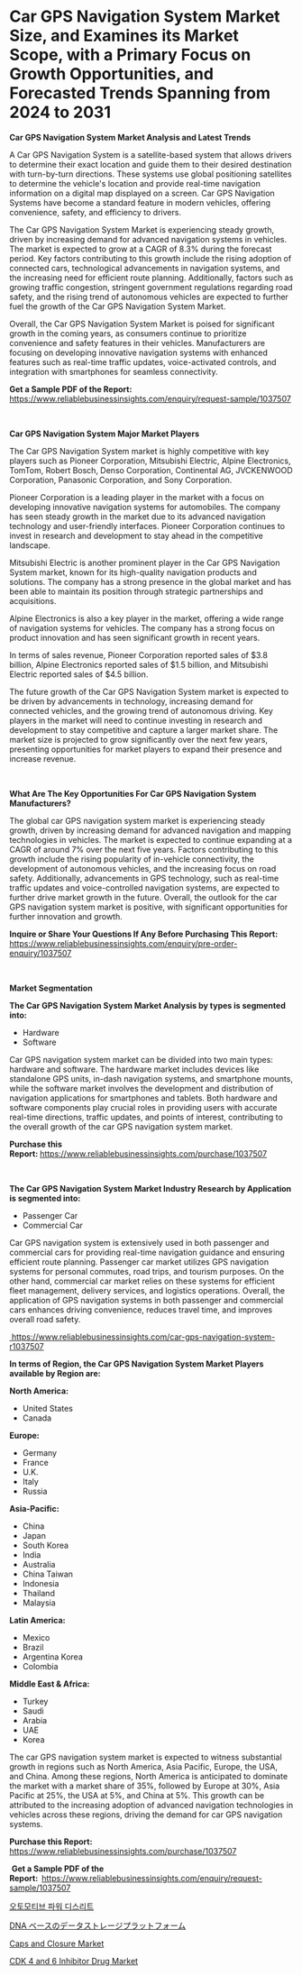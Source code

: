<p><h1>Car GPS Navigation System Market Size, and Examines its Market Scope, with a Primary Focus on Growth Opportunities, and Forecasted Trends Spanning from 2024 to 2031</h1></p><p><strong>Car GPS Navigation System Market Analysis and Latest Trends</strong></p>
<p><p>A Car GPS Navigation System is a satellite-based system that allows drivers to determine their exact location and guide them to their desired destination with turn-by-turn directions. These systems use global positioning satellites to determine the vehicle's location and provide real-time navigation information on a digital map displayed on a screen. Car GPS Navigation Systems have become a standard feature in modern vehicles, offering convenience, safety, and efficiency to drivers.</p><p>The Car GPS Navigation System Market is experiencing steady growth, driven by increasing demand for advanced navigation systems in vehicles. The market is expected to grow at a CAGR of 8.3% during the forecast period. Key factors contributing to this growth include the rising adoption of connected cars, technological advancements in navigation systems, and the increasing need for efficient route planning. Additionally, factors such as growing traffic congestion, stringent government regulations regarding road safety, and the rising trend of autonomous vehicles are expected to further fuel the growth of the Car GPS Navigation System Market.</p><p>Overall, the Car GPS Navigation System Market is poised for significant growth in the coming years, as consumers continue to prioritize convenience and safety features in their vehicles. Manufacturers are focusing on developing innovative navigation systems with enhanced features such as real-time traffic updates, voice-activated controls, and integration with smartphones for seamless connectivity.</p></p>
<p><strong>Get a Sample PDF of the Report:&nbsp;</strong> <a href="https://www.reliablebusinessinsights.com/enquiry/request-sample/1037507">https://www.reliablebusinessinsights.com/enquiry/request-sample/1037507</a></p>
<p>&nbsp;</p>
<p><strong>Car GPS Navigation System Major Market Players</strong></p>
<p><p>The Car GPS Navigation System market is highly competitive with key players such as Pioneer Corporation, Mitsubishi Electric, Alpine Electronics, TomTom, Robert Bosch, Denso Corporation, Continental AG, JVCKENWOOD Corporation, Panasonic Corporation, and Sony Corporation.</p><p>Pioneer Corporation is a leading player in the market with a focus on developing innovative navigation systems for automobiles. The company has seen steady growth in the market due to its advanced navigation technology and user-friendly interfaces. Pioneer Corporation continues to invest in research and development to stay ahead in the competitive landscape.</p><p>Mitsubishi Electric is another prominent player in the Car GPS Navigation System market, known for its high-quality navigation products and solutions. The company has a strong presence in the global market and has been able to maintain its position through strategic partnerships and acquisitions.</p><p>Alpine Electronics is also a key player in the market, offering a wide range of navigation systems for vehicles. The company has a strong focus on product innovation and has seen significant growth in recent years.</p><p>In terms of sales revenue, Pioneer Corporation reported sales of $3.8 billion, Alpine Electronics reported sales of $1.5 billion, and Mitsubishi Electric reported sales of $4.5 billion.</p><p>The future growth of the Car GPS Navigation System market is expected to be driven by advancements in technology, increasing demand for connected vehicles, and the growing trend of autonomous driving. Key players in the market will need to continue investing in research and development to stay competitive and capture a larger market share. The market size is projected to grow significantly over the next few years, presenting opportunities for market players to expand their presence and increase revenue.</p></p>
<p>&nbsp;</p>
<p><strong>What Are The Key Opportunities For Car GPS Navigation System Manufacturers?</strong></p>
<p><p>The global car GPS navigation system market is experiencing steady growth, driven by increasing demand for advanced navigation and mapping technologies in vehicles. The market is expected to continue expanding at a CAGR of around 7% over the next five years. Factors contributing to this growth include the rising popularity of in-vehicle connectivity, the development of autonomous vehicles, and the increasing focus on road safety. Additionally, advancements in GPS technology, such as real-time traffic updates and voice-controlled navigation systems, are expected to further drive market growth in the future. Overall, the outlook for the car GPS navigation system market is positive, with significant opportunities for further innovation and growth.</p></p>
<p><strong>Inquire or Share Your Questions If Any Before Purchasing This Report:</strong> <a href="https://www.reliablebusinessinsights.com/enquiry/pre-order-enquiry/1037507">https://www.reliablebusinessinsights.com/enquiry/pre-order-enquiry/1037507</a></p>
<p>&nbsp;</p>
<p><strong>Market Segmentation</strong></p>
<p><strong>The Car GPS Navigation System Market Analysis by types is segmented into:</strong></p>
<p><ul><li>Hardware</li><li>Software</li></ul></p>
<p><p>Car GPS navigation system market can be divided into two main types: hardware and software. The hardware market includes devices like standalone GPS units, in-dash navigation systems, and smartphone mounts, while the software market involves the development and distribution of navigation applications for smartphones and tablets. Both hardware and software components play crucial roles in providing users with accurate real-time directions, traffic updates, and points of interest, contributing to the overall growth of the car GPS navigation system market.</p></p>
<p><strong>Purchase this Report:&nbsp;</strong><a href="https://www.reliablebusinessinsights.com/purchase/1037507">https://www.reliablebusinessinsights.com/purchase/1037507</a></p>
<p>&nbsp;</p>
<p><strong>The Car GPS Navigation System Market Industry Research by Application is segmented into:</strong></p>
<p><ul><li>Passenger Car</li><li>Commercial Car</li></ul></p>
<p><p>Car GPS navigation system is extensively used in both passenger and commercial cars for providing real-time navigation guidance and ensuring efficient route planning. Passenger car market utilizes GPS navigation systems for personal commutes, road trips, and tourism purposes. On the other hand, commercial car market relies on these systems for efficient fleet management, delivery services, and logistics operations. Overall, the application of GPS navigation systems in both passenger and commercial cars enhances driving convenience, reduces travel time, and improves overall road safety.</p></p>
<p><a href="https://www.reliablebusinessinsights.com/car-gps-navigation-system-r1037507">&nbsp;https://www.reliablebusinessinsights.com/car-gps-navigation-system-r1037507</a></p>
<p><strong>In terms of Region, the Car GPS Navigation System Market Players available by Region are:</strong></p>
<p>
    <p> <strong> North America: </strong>
        <ul>
            <li>United States</li>
            <li>Canada</li>
        </ul>
        </p> 
    <p> <strong> Europe: </strong>
        <ul>
            <li>Germany</li>
            <li>France</li>
            <li>U.K.</li>
            <li>Italy</li>
            <li>Russia</li>
        </ul>
        </p> 
    <p> <strong> Asia-Pacific: </strong>
        <ul>
            <li>China</li>
            <li>Japan</li>
            <li>South Korea</li>
            <li>India</li>
            <li>Australia</li>
            <li>China Taiwan</li>
            <li>Indonesia</li>
            <li>Thailand</li>
            <li>Malaysia</li>
        </ul>
        </p> 
    <p> <strong> Latin America: </strong>
        <ul>
            <li>Mexico</li>
            <li>Brazil</li>
            <li>Argentina Korea</li>
            <li>Colombia</li>
        </ul>
        </p> 
    <p> <strong> Middle East & Africa: </strong>
        <ul>
            <li>Turkey</li>
            <li>Saudi</li>
            <li>Arabia</li>
            <li>UAE</li>
            <li>Korea</li>
        </ul>
    </p>
    </p>
<p><p>The car GPS navigation system market is expected to witness substantial growth in regions such as North America, Asia Pacific, Europe, the USA, and China. Among these regions, North America is anticipated to dominate the market with a market share of 35%, followed by Europe at 30%, Asia Pacific at 25%, the USA at 5%, and China at 5%. This growth can be attributed to the increasing adoption of advanced navigation technologies in vehicles across these regions, driving the demand for car GPS navigation systems.</p></p>
<p><strong>Purchase this Report: </strong><a href="https://www.reliablebusinessinsights.com/purchase/1037507">https://www.reliablebusinessinsights.com/purchase/1037507</a></p>
<p>&nbsp;<strong>Get a Sample PDF of the Report:&nbsp;&nbsp;</strong><a href="https://www.reliablebusinessinsights.com/enquiry/request-sample/1037507">https://www.reliablebusinessinsights.com/enquiry/request-sample/1037507</a></p>
<p><strong></strong></p>
<p><p><a href="https://github.com/jimahmed0511/Market-Research-Report-List-1/blob/main/8552342113666.md">오토모티브 파워 디스리트</a></p><p><a href="https://github.com/Fatimaklein1/Market-Research-Report-List-1/blob/main/3562601121706.md">DNA ベースのデータストレージプラットフォーム</a></p><p><a href="https://github.com/kpvmspce33/Market-Research-Report-List-1/blob/main/caps-and-closure-market.md">Caps and Closure Market</a></p><p><a href="https://github.com/ajohirul8010/Market-Research-Report-List-1/blob/main/cdk-4-and-6-inhibitor-drug-market.md">CDK 4 and 6 Inhibitor Drug Market</a></p></p>